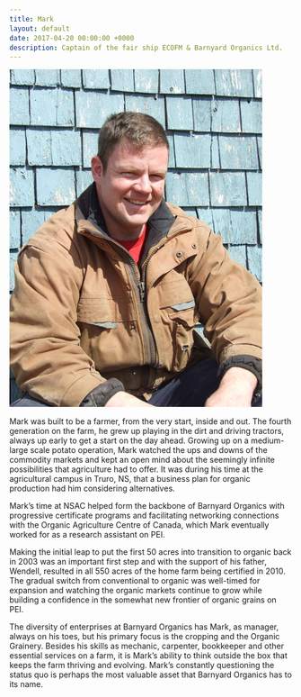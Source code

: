 ```yaml
---
title: Mark
layout: default
date: 2017-04-20 00:00:00 +0000
description: Captain of the fair ship ECOFM & Barnyard Organics Ltd.
---
```


<img class="image left" src="/images/mark-headshot.jpg">

Mark was built to be a farmer, from the very start, inside and out. The fourth generation on the farm, he grew up playing in the dirt and driving tractors, always up early to get a start on the day ahead. Growing up on a medium-large scale potato operation, Mark watched the ups and downs of the commodity markets and kept an open mind about the seemingly infinite possibilities that agriculture had to offer. It was during his time at the agricultural campus in Truro, NS, that a business plan for organic production had him considering alternatives.

Mark’s time at NSAC helped form the backbone of Barnyard Organics with progressive certificate programs and facilitating networking connections with the Organic Agriculture Centre of Canada, which Mark eventually worked for as a research assistant on PEI.

Making the initial leap to put the first 50 acres into transition to organic back in 2003 was an important first step and with the support of his father, Wendell, resulted in all 550 acres of the home farm being certified in 2010. The gradual switch from conventional to organic was well-timed for expansion and watching the organic markets continue to grow while building a confidence in the somewhat new frontier of organic grains on PEI.

The diversity of enterprises at Barnyard Organics has Mark, as manager, always on his toes, but his primary focus is the cropping and the Organic Grainery. Besides his skills as mechanic, carpenter, bookkeeper and other essential services on a farm, it is Mark’s ability to think outside the box that keeps the farm thriving and evolving. Mark’s constantly questioning the status quo is perhaps the most valuable asset that Barnyard Organics has to its name.
